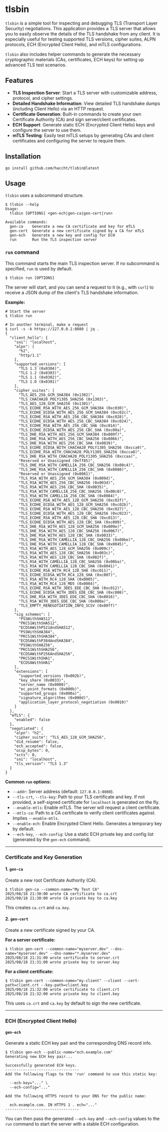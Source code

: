 # tlsbin

`tlsbin` is a simple tool for inspecting and debugging TLS (Transport Layer Security) negotiations.
This application provides a TLS server that allows you to easily observe the details of the TLS handshake from any client.
It is especially useful for testing supported TLS versions, cipher suites, ALPN protocols, ECH (Encrypted Client Hello), and mTLS configurations.

`tlsbin` also includes helper commands to generate the necessary cryptographic materials (CAs, certificates, ECH keys) for setting up advanced TLS test scenarios.

## Features

- **TLS Inspection Server**: Start a TLS server with customizable address, protocol, and cipher settings.
- **Detailed Handshake Information**: View detailed TLS handshake dumps (including Client Hello) via an HTTP request.
- **Certificate Generation**: Built-in commands to create your own Certificate Authority (CA) and sign server/client certificates.
- **ECH Support**: Generate static ECH (Encrypted Client Hello) keys and configure the server to use them.
- **mTLS Testing**: Easily test mTLS setups by generating CAs and client certificates and configuring the server to require them.

## Installation
```
go install github.com/haccht/tlsbin@latest
```

## Usage

`tlsbin` uses a subcommand structure.

```
$ tlsbin --help
Usage:
  tlsbin [OPTIONS] <gen-ech|gen-ca|gen-cert|run>

Available commands:
  gen-ca    Generate a new CA certificate and key for mTLS
  gen-cert  Generate a new certificate signed by a CA for mTLS
  gen-ech   Generate a new key and config for ECH
  run       Run the TLS inspection server
```

### `run` command

This command starts the main TLS inspection server. If no subcommand is specified, `run` is used by default.

```
$ tlsbin run [OPTIONS]
```
The server will start, and you can send a request to it (e.g., with `curl`) to receive a JSON dump of the client's TLS handshake information.

**Example:**
```
# Start the server
$ tlsbin run

# In another terminal, make a request
$ curl -s -k https://127.0.0.1:8080 | jq .
{
  "client_hello": {
    "sni": "localhost",
    "alpn": [
      "h2",
      "http/1.1"
    ],
    "supported_versions": [
      "TLS 1.3 (0x0304)",
      "TLS 1.2 (0x0303)",
      "TLS 1.1 (0x0302)",
      "TLS 1.0 (0x0301)"
    ],
    "cipher_suites": [
      "TLS_AES_256_GCM_SHA384 (0x1302)",
      "TLS_CHACHA20_POLY1305_SHA256 (0x1303)",
      "TLS_AES_128_GCM_SHA256 (0x1301)",
      "TLS_ECDHE_RSA_WITH_AES_256_GCM_SHA384 (0xc030)",
      "TLS_ECDHE_ECDSA_WITH_AES_256_GCM_SHA384 (0xc02c)",
      "TLS_ECDHE_RSA_WITH_AES_256_CBC_SHA384 (0xc028)",
      "TLS_ECDHE_ECDSA_WITH_AES_256_CBC_SHA384 (0xc024)",
      "TLS_ECDHE_RSA_WITH_AES_256_CBC_SHA (0xc014)",
      "TLS_ECDHE_ECDSA_WITH_AES_256_CBC_SHA (0xc00a)",
      "TLS_DHE_RSA_WITH_AES_256_GCM_SHA384 (0x009f)",
      "TLS_DHE_RSA_WITH_AES_256_CBC_SHA256 (0x006b)",
      "TLS_DHE_RSA_WITH_AES_256_CBC_SHA (0x0039)",
      "TLS_ECDHE_ECDSA_WITH_CHACHA20_POLY1305_SHA256 (0xcca9)",
      "TLS_ECDHE_RSA_WITH_CHACHA20_POLY1305_SHA256 (0xcca8)",
      "TLS_DHE_RSA_WITH_CHACHA20_POLY1305_SHA256 (0xccaa)",
      "Reserved or Unassigned (0xff85)",
      "TLS_DHE_RSA_WITH_CAMELLIA_256_CBC_SHA256 (0x00c4)",
      "TLS_DHE_RSA_WITH_CAMELLIA_256_CBC_SHA (0x0088)",
      "Reserved or Unassigned (0x0081)",
      "TLS_RSA_WITH_AES_256_GCM_SHA384 (0x009d)",
      "TLS_RSA_WITH_AES_256_CBC_SHA256 (0x003d)",
      "TLS_RSA_WITH_AES_256_CBC_SHA (0x0035)",
      "TLS_RSA_WITH_CAMELLIA_256_CBC_SHA256 (0x00c0)",
      "TLS_RSA_WITH_CAMELLIA_256_CBC_SHA (0x0084)",
      "TLS_ECDHE_RSA_WITH_AES_128_GCM_SHA256 (0xc02f)",
      "TLS_ECDHE_ECDSA_WITH_AES_128_GCM_SHA256 (0xc02b)",
      "TLS_ECDHE_RSA_WITH_AES_128_CBC_SHA256 (0xc027)",
      "TLS_ECDHE_ECDSA_WITH_AES_128_CBC_SHA256 (0xc023)",
      "TLS_ECDHE_RSA_WITH_AES_128_CBC_SHA (0xc013)",
      "TLS_ECDHE_ECDSA_WITH_AES_128_CBC_SHA (0xc009)",
      "TLS_DHE_RSA_WITH_AES_128_GCM_SHA256 (0x009e)",
      "TLS_DHE_RSA_WITH_AES_128_CBC_SHA256 (0x0067)",
      "TLS_DHE_RSA_WITH_AES_128_CBC_SHA (0x0033)",
      "TLS_DHE_RSA_WITH_CAMELLIA_128_CBC_SHA256 (0x00be)",
      "TLS_DHE_RSA_WITH_CAMELLIA_128_CBC_SHA (0x0045)",
      "TLS_RSA_WITH_AES_128_GCM_SHA256 (0x009c)",
      "TLS_RSA_WITH_AES_128_CBC_SHA256 (0x003c)",
      "TLS_RSA_WITH_AES_128_CBC_SHA (0x002f)",
      "TLS_RSA_WITH_CAMELLIA_128_CBC_SHA256 (0x00ba)",
      "TLS_RSA_WITH_CAMELLIA_128_CBC_SHA (0x0041)",
      "TLS_ECDHE_RSA_WITH_RC4_128_SHA (0xc011)",
      "TLS_ECDHE_ECDSA_WITH_RC4_128_SHA (0xc007)",
      "TLS_RSA_WITH_RC4_128_SHA (0x0005)",
      "TLS_RSA_WITH_RC4_128_MD5 (0x0004)",
      "TLS_ECDHE_RSA_WITH_3DES_EDE_CBC_SHA (0xc012)",
      "TLS_ECDHE_ECDSA_WITH_3DES_EDE_CBC_SHA (0xc008)",
      "TLS_DHE_RSA_WITH_3DES_EDE_CBC_SHA (0x0016)",
      "TLS_RSA_WITH_3DES_EDE_CBC_SHA (0x000a)",
      "TLS_EMPTY_RENEGOTIATION_INFO_SCSV (0x00ff)"
    ],
    "sig_schemes": [
      "PSSWithSHA512",
      "PKCS1WithSHA512",
      "ECDSAWithP521AndSHA512",
      "PSSWithSHA384",
      "PKCS1WithSHA384",
      "ECDSAWithP384AndSHA384",
      "PSSWithSHA256",
      "PKCS1WithSHA256",
      "ECDSAWithP256AndSHA256",
      "PKCS1WithSHA1",
      "ECDSAWithSHA1"
    ],
    "extensions": [
      "supported_versions (0x002b)",
      "key_share (0x0033)",
      "server_name (0x0000)",
      "ec_point_formats (0x000b)",
      "supported_groups (0x000a)",
      "signature_algorithms (0x000d)",
      "application_layer_protocol_negotiation (0x0010)"
    ]
  },
  "mTLS": {
    "enabled": false
  },
  "negotiated": {
    "alpn": "h2",
    "cipher_suite": "TLS_AES_128_GCM_SHA256",
    "did_resume": false,
    "ech_accepted": false,
    "ocsp_bytes": 0,
    "scts": 0,
    "sni": "localhost",
    "tls_version": "TLS 1.3"
  }
}
```

**Common `run` options:**
- `--addr`: Server address (default: `127.0.0.1:8080`).
- `--tls-crt`, `--tls-key`: Path to your TLS certificate and key. If not provided, a self-signed certificate for `localhost` is generated on the fly.
- `--enable-mtls`: Enable mTLS. The server will request a client certificate.
- `--mtls-ca`: Path to a CA certificate to verify client certificates against. Implies `--enable-mtls`.
- `--enable-ech`: Enable Encrypted Client Hello. Generates a temporary key by default.
- `--ech-key`, `--ech-config`: Use a static ECH private key and config list (generated by the `gen-ech` command).

---

### Certificate and Key Generation

#### 1. `gen-ca`

Create a new root Certificate Authority (CA).

```
$ tlsbin gen-ca --common-name="My Test CA"
2025/08/18 21:30:00 wrote CA certificate to ca.crt
2025/08/18 21:30:00 wrote CA private key to ca.key
```
This creates `ca.crt` and `ca.key`.

#### 2. `gen-cert`

Create a new certificate signed by your CA.

**For a server certificate:**
```
$ tlsbin gen-cert --common-name="myserver.dev" --dns-name="myserver.dev" --dns-name="*.myserver.dev"
2025/08/18 21:31:00 wrote certificate to server.crt
2025/08/18 21:31:00 wrote private key to server.key
```

**For a client certificate:**
```
$ tlsbin gen-cert --common-name="my-client" --client --cert-path=client.crt --key-path=client.key
2025/08/18 21:32:00 wrote certificate to client.crt
2025/08/18 21:32:00 wrote private key to client.key
```
This uses `ca.crt` and `ca.key` by default to sign the new certificate.

---

### ECH (Encrypted Client Hello)

#### `gen-ech`

Generate a static ECH key pair and the corresponding DNS record info.

```
$ tlsbin gen-ech --public-name="ech.example.com"
Generating new ECH key pair...

Successfully generated ECH keys.
---------------------------------
Add the following flags to the 'run' command to use this static key:

  --ech-key="..." \
  --ech-config="..."

Add the following HTTPS record to your DNS for the public name:

  ech.example.com. IN HTTPS 1 . ech="..."
---------------------------------
```
You can then pass the generated `--ech-key` and `--ech-config` values to the `run` command to start the server with a stable ECH configuration.
